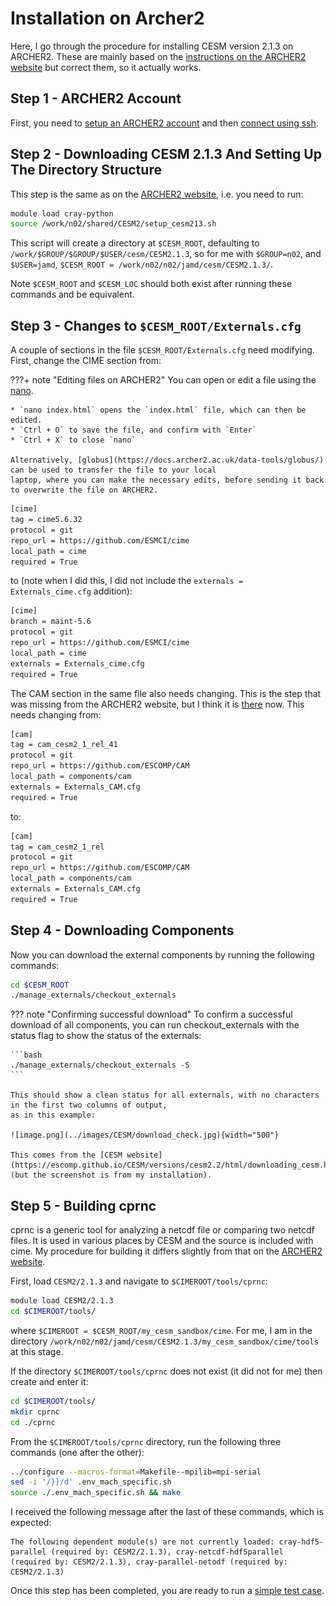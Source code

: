 # Installation on Archer2
Here, I go through the procedure for installing CESM version 2.1.3 on ARCHER2. These are mainly
based on the [instructions on the ARCHER2 website](https://docs.archer2.ac.uk/research-software/cesm213_setup/) 
but correct them, so it actually works.

## Step 1 - ARCHER2 Account
First, you need to [setup an ARCHER2 account](https://docs.archer2.ac.uk/quick-start/quickstart-users/) and 
then [connect using ssh](https://docs.archer2.ac.uk/user-guide/connecting/).

## Step 2 - Downloading CESM 2.1.3 And Setting Up The Directory Structure
This step is the same as on the [ARCHER2 website](https://docs.archer2.ac.uk/research-software/cesm213_setup/#downloading-cesm-213-and-setting-up-the-directory-structure), i.e.
you need to run:

```bash
module load cray-python
source /work/n02/shared/CESM2/setup_cesm213.sh
```

This script will create a directory at `$CESM_ROOT`, defaulting to `/work/$GROUP/$GROUP/$USER/cesm/CESM2.1.3`, so for me 
with `$GROUP=n02`, and `$USER=jamd`, `$CESM_ROOT = /work/n02/n02/jamd/cesm/CESM2.1.3/`. 

Note `$CESM_ROOT` and `$CESM_LOC` should both exist after running these commands and be equivalent.

## Step 3 - Changes to `$CESM_ROOT/Externals.cfg`
A couple of sections in the file `$CESM_ROOT/Externals.cfg` need modifying. First, change the CIME section from:

???+ note "Editing files on ARCHER2"
    You can open or edit a file using the [nano](https://help.dreamhost.com/hc/en-us/articles/115006413028-Creating-and-editing-a-file-via-SSH).
    
    * `nano index.html` opens the `index.html` file, which can then be edited. 
    * `Ctrl + O` to save the file, and confirm with `Enter`
    * `Ctrl + X` to close `nano`

    Alternatively, [globus](https://docs.archer2.ac.uk/data-tools/globus/) can be used to transfer the file to your local
    laptop, where you can make the necessary edits, before sending it back to overwrite the file on ARCHER2.

```bash
[cime]
tag = cime5.6.32
protocol = git
repo_url = https://github.com/ESMCI/cime
local_path = cime
required = True
```

to (note when I did this, I did not include the `externals = Externals_cime.cfg` addition):

```bash
[cime]
branch = maint-5.6
protocol = git
repo_url = https://github.com/ESMCI/cime
local_path = cime
externals = Externals_cime.cfg
required = True
```

The CAM section in the same file also needs changing. This is the step that was missing from the ARCHER2 website, 
but I think it is [there](https://docs.archer2.ac.uk/research-software/cesm213_setup/#linking-and-downloading-components) 
now. This needs changing from:

```bash
[cam]
tag = cam_cesm2_1_rel_41
protocol = git
repo_url = https://github.com/ESCOMP/CAM
local_path = components/cam
externals = Externals_CAM.cfg
required = True
```

to:

```bash
[cam]
tag = cam_cesm2_1_rel
protocol = git
repo_url = https://github.com/ESCOMP/CAM
local_path = components/cam
externals = Externals_CAM.cfg
required = True
```

## Step 4 - Downloading Components
Now you can download the external components by running the following commands:

```bash
cd $CESM_ROOT
./manage_externals/checkout_externals
```

??? note "Confirming successful download"
    To confirm a successful download of all components, you can run checkout_externals with the status flag to show the 
    status of the externals:

    ```bash
    ./manage_externals/checkout_externals -S
    ```

    This should show a clean status for all externals, with no characters in the first two columns of output, 
    as in this example:

    ![image.png](../images/CESM/download_check.jpg){width="500"}

    This comes from the [CESM website](https://escomp.github.io/CESM/versions/cesm2.2/html/downloading_cesm.html) 
    (but the screenshot is from my installation).

## Step 5 - Building cprnc
cprnc is a generic tool for analyzing a netcdf file or comparing two netcdf files. It is used in various places by CESM 
and the source is included with cime. My procedure for building it differs slightly from that on the 
[ARCHER2 website](https://docs.archer2.ac.uk/research-software/cesm213_setup/#building-cprnc).

First, load `CESM2/2.1.3` and navigate to `$CIMEROOT/tools/cprnc`:

```bash
module load CESM2/2.1.3
cd $CIMEROOT/tools/
```

where `$CIMEROOT = $CESM_ROOT/my_cesm_sandbox/cime`. For me, I am in the directory `/work/n02/n02/jamd/cesm/CESM2.1.3/my_cesm_sandbox/cime/tools`
at this stage.

If the directory `$CIMEROOT/tools/cprnc` does not exist (it did not for me) then create and enter it:

```bash
cd $CIMEROOT/tools/
mkdir cprnc
cd ./cprnc
```

From the `$CIMEROOT/tools/cprnc` directory, run the following three commands (one after the other):

```bash
../configure --macros-format=Makefile--mpilib=mpi-serial
sed -i '/}}/d' .env_mach_specific.sh
source ./.env_mach_specific.sh && make
```

I received the following message after the last of these commands, which is expected:

```text
The following dependent module(s) are not currently loaded: cray-hdf5-parallel (required by: CESM2/2.1.3), cray-netcdf-hdf5parallel (required by: CESM2/2.1.3), cray-parallel-netodf (required by: CESM2/2.1.3)
```

Once this step has been completed, you are ready to run a [simple test case](./first_run.md).
